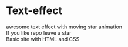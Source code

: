 # Text-effect
awesome text effect with moving star animation   
If you like repo leave a star   
Basic site with HTML and CSS 
